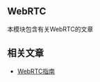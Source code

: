 ## WebRTC

本模块包含有关WebRTC的文章

## 相关文章

+ [WebRTC指南](http://tu-yucheng.github.io/springboot/2023/05/12/webrtc.html)